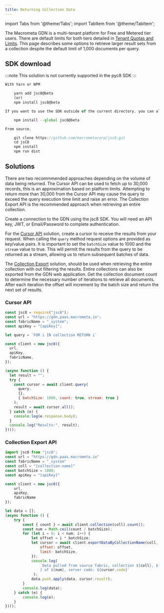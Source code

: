 ```yaml
---
title: Returning Collection Data
---
```


import Tabs from '@theme/Tabs';
import TabItem from '@theme/TabItem';

The Macrometa GDN is a multi-tenant platform for Free and Metered tier users. There are default limits for both tiers detailed in [Tenant Quotas and Limits](../references/quotas.md). This page describes some options to retrieve larger result sets from a collection despite the default limit of 1,000 documents per query.

## SDK download

:::note
This solution is not currently supported in the pyc8 SDK
:::

<Tabs groupId="operating-systems">
<TabItem value="js" label="Javascript">

```js
With Yarn or NPM

    yarn add jsc8@beta
    (or)
    npm install jsc8@beta

If you want to use the SDK outside of the current directory, you can also install it globally using the `--global` flag:

    npm install --global jsc8@beta

From source,

    git clone https://github.com/macrometacorp/jsc8.git
    cd jsC8
    npm install
    npm run dist
```
</TabItem>
</Tabs>

## Solutions

There are two recommmended approaches depending on the volume of data being returned. The Cursor API can be used to fetch up to 30,000 records, this is an approximation based on platform limits. Attempting to return more than 30,000 from the Cursor API may cause the query to exceed the query execution time limit and raise an error. The Collection Export API is the recommended approach when retrieving an entire collection.

Create a connection to the GDN using the jsc8 SDK. You will need an API key, JWT, or Email/Password to complete authentication.

For the [Cursor API](https://github.com/Macrometacorp/jsC8/blob/master/docs/Reference/Cursor.md#cursor-api) solution, create a cursor to receive the results from your request. When calling the `query` method request options are provided as key/value pairs. It is important to set the `batchSize` value to 1000 and the `stream` value to true. This will permit the results from the query to be returned as a stream, allowing us to return subsequent batches of data.

The [Collection Export](https://github.com/Macrometacorp/jsC8/blob/master/docs/Reference/ImportAndExport.md#clientexportdatabycollectionname) solution, should be used when retrieving the entire collection with out filtering the results. Entire collections can also be exported from the GDN web application. Get the collection document count to determine the necessary number of iterations to retrieve all documents. After each iteration the offset will increment by the batch size and return the next set of results.


### Cursor API
<Tabs groupId="operating-systems">
<TabItem value="js" label="Javascript">

```js
const jsc8 = require("jsc8");
const url = "https://gdn.paas.macrometa.io";
const fabricName = "_system";
const apiKey = "[apiKey]";

let query = `FOR i IN collection RETURN i`

const client = new jsc8({
  url,
  apiKey,
  fabricName,
});

(async function () {
  let result = "";
  try {
    const cursor = await client.query(
      query,
      {},
      { batchSize: 1000, count: true, stream: true }
    );
    result = await cursor.all();
  } catch (e) {
    console.log(e.response.body);
  }
  console.log("Results:", result);
})();
```

</TabItem>
</Tabs>

### Collection Export API
<Tabs groupId="operating-systems">
<TabItem value="js" label="Javascript">

```js
import jsc8 from "jsc8";
const url = "https://gdn.paas.macrometa.io"
const fabricName = "_system"
const coll = "[collection-name]"
const batchSize = 1000;
const apiKey = "[apiKey]"

const client = new jsc8({
    url,
    apiKey,
    fabricName
});

let data = [];
(async function () {
    try {
        const { count } = await client.collection(coll).count();
        const num = Math.ceil(count / batchSize);
        for (let i = 0; i < num; i++) {
            let offset = i * batchSize;
            let cursor = await client.exportDataByCollectionName(coll, {
                offset: offset,
                limit: batchSize,
            });
            console.log(
                `Data pulled from source fabric, collection ${coll}, ${i + 1
                } of ${num}, server code: ${cursor.code}`
             );
            data.push.apply(data, cursor.result);
        }
        console.log(data);
    } catch (e) {
        console.log(e);
    }
})();
```

</TabItem>
</Tabs>
